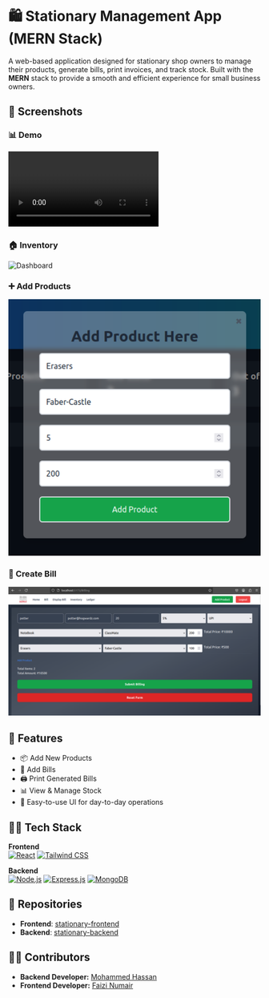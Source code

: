 # 🛍️ Stationary Management App (MERN Stack)

A web-based application designed for stationary shop owners to manage their products, generate bills, print invoices, and track stock. Built with the **MERN** stack to provide a smooth and efficient experience for small business owners.


## 📸 Screenshots

### 📊 Demo
![Demo](./public/Screenshots/nobel%20.webm)

### 🏠 Inventory
![Dashboard](./public/Screenshots/inventory.png.png)

### ➕ Add Products
![Add Product](./public/Screenshots/addProd.png)

### 🧾 Create Bill
![Create Bill](./public/Screenshots/billing.png)


## 🚀 Features

- 📦 Add New Products
- 🧾 Add Bills
- 🖨️ Print Generated Bills
- 📊 View & Manage Stock
- 📝 Easy-to-use UI for day-to-day operations


## 🧑‍💻 Tech Stack

**Frontend**  
[![React](https://img.shields.io/badge/React-20232A?style=for-the-badge&logo=react&logoColor=61DAFB)](https://reactjs.org/)
[![Tailwind CSS](https://img.shields.io/badge/TailwindCSS-06B6D4?style=for-the-badge&logo=tailwindcss&logoColor=white)](https://tailwindcss.com/)

**Backend**  
[![Node.js](https://img.shields.io/badge/Node.js-339933?style=for-the-badge&logo=nodedotjs&logoColor=white)](https://nodejs.org/)
[![Express.js](https://img.shields.io/badge/Express.js-404D59?style=for-the-badge)](https://expressjs.com/)
[![MongoDB](https://img.shields.io/badge/MongoDB-4EA94B?style=for-the-badge&logo=mongodb&logoColor=white)](https://mongodb.com/)


## 📂 Repositories

- **Frontend**: [stationary-frontend](https://github.com/NumairFaizi/stationery)
- **Backend**: [stationary-backend](https://github.com/NumairFaizi/stat-backend)


## 👨‍💻 Contributors
- **Backend Developer:** [Mohammed Hassan](https://www.linkedin.com/in/mohammed-hassan-343b00215)
- **Frontend Developer:** [Faizi Numair](https://www.linkedin.com/in/faizi-numair-mohammed-hesham-shahid-akhtar-42668b1b9)
